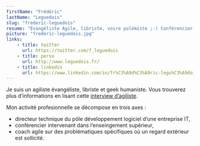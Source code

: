 ```yaml
---
firstName: "Frédéric"
lastName: "Leguedois"
slug: "frederic-leguedois"
resume: "Evangéliste Agile, libriste, voire polémiste ;-) Conférencier iconoclaste, directeur du pôle Agile chez @CloudTemple."
picture: "frederic-leguedois.jpg"
links:
    - title: twitter
      url: https://twitter.com/f_leguedois
    - title: perso
      url: http://www.leguedois.fr/
    - title: linkedin
      url: https://www.linkedin.com/in/fr%C3%A9d%C3%A9ric-legu%C3%A9dois/
---
```


Je suis un agiliste évangéliste, libriste et geek humaniste. Vous trouverez plus d’informations en lisant cette [interview d’agiliste](http://www.leguedois.fr/interview/).

Mon activité profesionnelle se décompose en trois axes :

* directeur technique du pôle développement logiciel d’une entreprise IT,
* conférencier intervenant dans l’enseingement supérieur,
* coach agile sur des problématiques spécifiques où un regard extérieur est sollicité.
